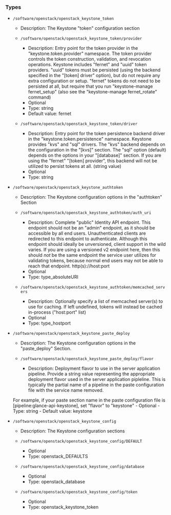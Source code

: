 
### Types

 - `/software/openstack/openstack_keystone_token`
    - Description: 
    The Keystone "token" configuration section

    - `/software/openstack/openstack_keystone_token/provider`
        - Description: Entry point for the token provider in the "keystone.token.provider"
    namespace. The token provider controls the token construction, validation,
    and revocation operations. Keystone includes "fernet" and "uuid" token
    providers. "uuid" tokens must be persisted (using the backend specified in
    the "[token] driver" option), but do not require any extra configuration or
    setup. "fernet" tokens do not need to be persisted at all, but require that
    you run "keystone-manage fernet_setup" (also see the "keystone-manage
    fernet_rotate" command)
        - Optional
        - Type: string
        - Default value: fernet
    - `/software/openstack/openstack_keystone_token/driver`
        - Description: Entry point for the token persistence backend driver in the
    "keystone.token.persistence" namespace. Keystone provides "kvs" and "sql"
    drivers. The "kvs" backend depends on the configuration in the "[kvs]"
    section. The "sql" option (default) depends on the options in your
    "[database]" section. If you are using the "fernet" "[token] provider", this
    backend will not be utilized to persist tokens at all. (string value)
        - Optional
        - Type: string
 - `/software/openstack/openstack_keystone_authtoken`
    - Description: 
    The Keystone configuration options in the "authtoken" Section

    - `/software/openstack/openstack_keystone_authtoken/auth_uri`
        - Description: Complete "public" Identity API endpoint. This endpoint should not be an
    "admin" endpoint, as it should be accessible by all end users. Unauthenticated
    clients are redirected to this endpoint to authenticate. Although this
    endpoint should  ideally be unversioned, client support in the wild varies.
    If you are using a versioned v2 endpoint here, then this  should *not* be the
    same endpoint the service user utilizes  for validating tokens, because normal
    end users may not be  able to reach that endpoint. http(s)://host:port
        - Optional
        - Type: type_absoluteURI
    - `/software/openstack/openstack_keystone_authtoken/memcached_servers`
        - Description: Optionally specify a list of memcached server(s) to use for caching. If left
    undefined, tokens will instead be cached in-process ("host:port" list)
        - Optional
        - Type: type_hostport
 - `/software/openstack/openstack_keystone_paste_deploy`
    - Description: 
    The Keystone configuration options in the "paste_deploy" Section.

    - `/software/openstack/openstack_keystone_paste_deploy/flavor`
        - Description: Deployment flavor to use in the server application pipeline.
    Provide a string value representing the appropriate deployment
    flavor used in the server application pipleline. This is typically
    the partial name of a pipeline in the paste configuration file with
    the service name removed.

    For example, if your paste section name in the paste configuration
    file is [pipeline:glance-api-keystone], set "flavor" to
    "keystone"
        - Optional
        - Type: string
        - Default value: keystone
 - `/software/openstack/openstack_keystone_config`
    - Description: 
    The Keystone configuration sections

    - `/software/openstack/openstack_keystone_config/DEFAULT`
        - Optional
        - Type: openstack_DEFAULTS
    - `/software/openstack/openstack_keystone_config/database`
        - Optional
        - Type: openstack_database
    - `/software/openstack/openstack_keystone_config/token`
        - Optional
        - Type: openstack_keystone_token
